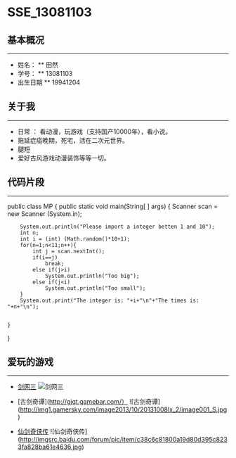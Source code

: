# SSE_13081103
## 基本概况
***
* 姓名： ** 田然
* 学号： ** 13081103
* 出生日期 ** 19941204

## 关于我
***
* 日常 ： 看动漫，玩游戏（支持国产10000年），看小说。
* 拖延症癌晚期，死宅，活在二次元世界。
* 腿短
* 爱好古风游戏动漫装饰等等一切。

## 代码片段
***
public class MP {
	public static void main(String[ ] args) {
		Scanner scan = new Scanner (System.in);
		
		System.out.println("Please import a integer betten 1 and 10");
		int n;
		int i = (int) (Math.random()*10+1);
		for(n=1;n<11;n++){
			int j = scan.nextInt();
			if(i==j)
				break;
			else if(j>i)
				System.out.println("Too big");
			else if(j<i)
				System.out.println("Too small");
		}
		System.out.print("The integer is: "+i+"\n"+"The times is: "+n+"\n");
		
		
	}
}



## 爱玩的游戏
***
 * [剑网三](http://jx3.xoyo.com/)
![剑网三](http://tupian.enterdesk.com/2013/lxy/12/3/1/6.jpg)

 * [古剑奇谭](http://gjqt.gamebar.com/）
![古剑奇谭] (http://img1.gamersky.com/image2013/10/20131008lx_2/image001_S.jpg)

 * [仙剑奇侠传](http://pal5.baiyou100.com/pal/index.html)
![仙剑奇侠传] (http://imgsrc.baidu.com/forum/pic/item/c38c6c81800a19d80d395c8233fa828ba61e4636.jpg)

